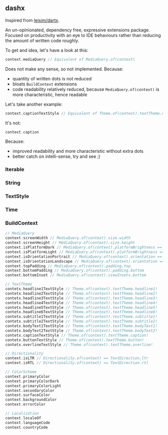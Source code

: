 ## dashx

Inspired from [leisim/dartx](https://github.com/leisim/dartx).

An un-opinionated, dependency free, expressive extensions package. Focused on productivity with an eye to IDE behaviours
rather than reducing the amount of written code roughly.

To get and idea, let's have a look at this:

```dart
context.mediaQuery // Equivalent of MediaQuery.of(context)
```

Does not make any sense, so not implemented. Because:

* quantity of written dots is not reduced
* bloats `BuildContext` extensions
* code readability relatively reduced, because `MediaQuery.of(context)` is more characteristic, hence readable

Let's take another example:

```dart
context.captionTextStyle // Equivalent of Theme.of(context).textTheme.caption!
```

It's not:

```dart
context.caption
```

Because:

* improved readability and more characteristic without extra dots
* better catch on intelli-sense, try and see ;)

### Iterable

### String

### TextStyle

### Time

### BuildContext

```dart
// MediaQuery
context.screenWidth // MediaQuery.of(context).size.width
context.screenHeight // MediaQuery.of(context).size.height
context.isPlatformDark // MediaQuery.of(context).platformBrightness == Brightness.dark
context.isPlatformLight // MediaQuery.of(context).platformBrightness == Brightness.light
context.isOrientationPortrait // MediaQuery.of(context).orientation == Orientation.portrait
context.isOrientationLandscape // MediaQuery.of(context).orientation == Orientation.landscape
context.topPadding // MediaQuery.of(context).padding.top
context.bottomPadding // MediaQuery.of(context).padding.bottom
context.bottomInset // MediaQuery.of(context).viewInsets.bottom

// TextTheme
contetx.headline1TextStyle // Theme.of(context).textTheme.headline1!
contetx.headline2TextStyle // Theme.of(context).textTheme.headline2!
contetx.headline3TextStyle // Theme.of(context).textTheme.headline3!
contetx.headline4TextStyle // Theme.of(context).textTheme.headline4!
contetx.headline5TextStyle // Theme.of(context).textTheme.headline5!
contetx.headline6TextStyle // Theme.of(context).textTheme.headline6!
contetx.subtitle1TextStyle // Theme.of(context).textTheme.subtitle1!
contetx.subtitle2TextStyle // Theme.of(context).textTheme.subtitle2!
contetx.bodyText1TextStyle // Theme.of(context).textTheme.bodyText1!
contetx.bodyText2TextStyle // Theme.of(context).textTheme.bodyText2!
contetx.captionTextStyle // Theme.of(context).textTheme.caption!
contetx.buttonTextStyle // Theme.of(context).textTheme.button!
contetx.overlineTextStyle // Theme.of(context).textTheme.overline!

// Directionality
context.isLTR // Directionality.of(context) == TextDirection.ltr
context.isRTL // Directionality.of(context) == TextDirection.rtl

// ColorScheme
context.primaryColor
context.primaryColorDark
context.primaryColorLight
context.secondaryColor
context.surfaceColor
context.backgroundColor
context.errorColor

// Localization
context.localeOf
context.languageCode
context.countryCode
```
